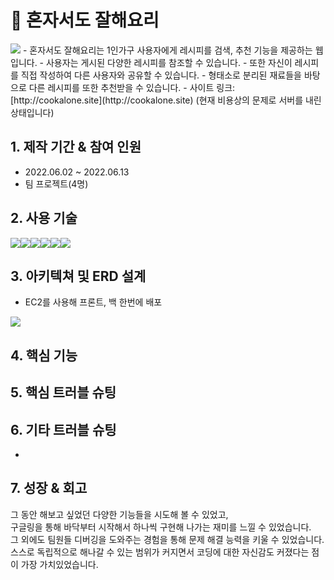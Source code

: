 # 📌 혼자서도 잘해요리
<img src="https://velog.velcdn.com/images/tasha_han_1234/post/cdea5acf-3f14-492d-a0be-7e5d87c81249/image.png">
- 혼자서도 잘해요리는 1인가구 사용자에게 레시피를 검색, 추천 기능을 제공하는 웹입니다.
- 사용자는 게시된 다양한 레시피를 참조할 수 있습니다.
- 또한 자신이 레시피를 직접 작성하여 다른 사용자와 공유할 수 있습니다.
- 형태소로 분리된 재료들을 바탕으로 다른 레시피를 또한 추천받을 수 있습니다.
- 사이트 링크: [http://cookalone.site](http://cookalone.site)
(현재 비용상의 문제로 서버를 내린 상태입니다)

## 1. 제작 기간 & 참여 인원
- 2022.06.02 ~ 2022.06.13
- 팀 프로젝트(4명)

## 2. 사용 기술
<div style="display:flex">
    <img src="https://img.shields.io/badge/Python-3776AB?style=for-the-badge&logo=Python&logoColor=white">
    <img src="https://img.shields.io/badge/Django-092E20?style=for-the-badge&logo=Django&logoColor=white">
      <img src="https://img.shields.io/badge/JavaScript-F7DF1E?style=for-the-badge&logo=JavaScript&logoColor=white">
    <img src="https://img.shields.io/badge/HTML5-E34F26?style=for-the-badge&logo=HTML5&logoColor=white">
      <img src="https://img.shields.io/badge/CSS3-1572B6?style=for-the-badge&logo=CSS3&logoColor=white">
      <img src="https://img.shields.io/badge/MySQL-4169E1?style=for-the-badge&logo=MySQL&logoColor=white">
</div>

## 3. 아키텍쳐 및 ERD 설계
- EC2를 사용해 프론트, 백 한번에 배포
<img src="https://velog.velcdn.com/images/tasha_han_1234/post/1cd07421-bafb-4b63-9a39-7926e41e7405/image.png">

## 4. 핵심 기능


## 5. 핵심 트러블 슈팅


## 6. 기타 트러블 슈팅

-


## 7. 성장 & 회고
그 동안 해보고 싶었던 다양한 기능들을 시도해 볼 수 있었고,<br> 구글링을 통해 바닥부터 시작해서 하나씩 구현해 나가는 재미를 느낄 수 있었습니다. <br>
그 외에도 팀원들 디버깅을 도와주는 경험을 통해 문제 해결 능력을 키울 수 있었습니다.<br>
스스로 독립적으로 해나갈 수 있는 범위가 커지면서 코딩에 대한 자신감도 커졌다는 점이 가장 가치있었습니다.<br> 


